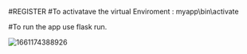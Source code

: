 #REGISTER
#To activatave the virtual Enviroment : myapp\bin\activate


#To run the app use flask run.




![1661174388926](https://github.com/Fadiman741/REGISTER/assets/63578113/3e24b35c-0a0e-423e-a422-ac5d960f578a)
